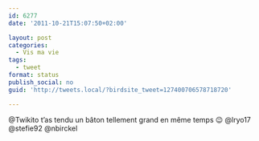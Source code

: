 ```yaml
---
id: 6277
date: '2011-10-21T15:07:50+02:00'

layout: post
categories:
  - Vis ma vie
tags:
  - tweet
format: status
publish_social: no
guid: 'http://tweets.local/?birdsite_tweet=127400706578718720'

---
```


@Twikito t’as tendu un bâton tellement grand en même temps 😉 @lryo17 @stefie92 @nbirckel